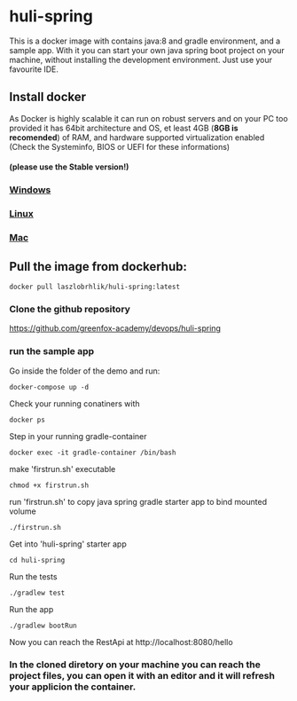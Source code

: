 # huli-spring
This is a docker image with contains java:8 and gradle environment, and a sample app. With it you can start your own java spring boot project on your machine, without installing the development environment. Just use your favourite IDE.

## Install docker
As Docker is highly scalable it can run on robust servers and on your PC too
provided it has 64bit architecture and OS, et least 4GB (**8GB is recomended**) of RAM, and hardware supported virtualization enabled (Check the Systeminfo, BIOS or UEFI for these informations)  

#### (please use the Stable version!)

### [Windows](https://docs.docker.com/docker-for-windows/install/)

### [Linux](https://github.com/DonBattery/Docker/blob/master/dockerguide.md)

### [Mac](https://docs.docker.com/docker-for-mac/)

## Pull the image from dockerhub:
```
docker pull laszlobrhlik/huli-spring:latest
```
### Clone the github repository

https://github.com/greenfox-academy/devops/huli-spring

### run the sample app
Go inside the folder of the demo and run:
```
docker-compose up -d
```
Check your running conatiners with
```
docker ps
```
Step in your running gradle-container
```
docker exec -it gradle-container /bin/bash
```
make 'firstrun.sh' executable
```
chmod +x firstrun.sh
```
run 'firstrun.sh' to copy java spring gradle starter app to bind mounted volume
```
./firstrun.sh
```
Get into 'huli-spring' starter app
```
cd huli-spring
```
Run the tests
```
./gradlew test
```
Run the app
```
./gradlew bootRun
```

Now you can reach the RestApi at http://localhost:8080/hello

### In the cloned diretory on your machine you can reach the project files, you can open it with an editor and it will refresh your applicion the container.